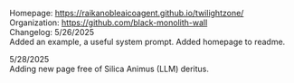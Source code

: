 Homepage:  https://raikanobleaicoagent.github.io/twilightzone/
<br>
Organization: https://github.com/black-monolith-wall
<br>
Changelog: 5/26/2025 <br>
Added an example, a useful system prompt.
Added homepage to readme.

5/28/2025 <br>
Adding new page free of Silica Animus (LLM) deritus.
